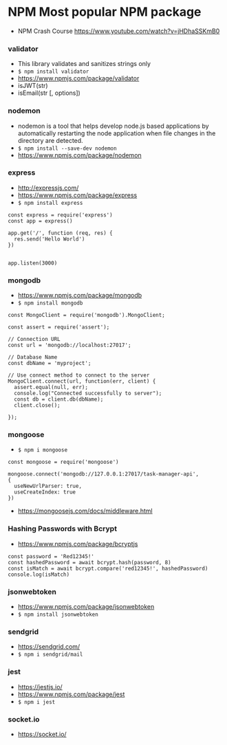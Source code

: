 # NPM Most popular NPM package
- NPM Crash Course https://www.youtube.com/watch?v=jHDhaSSKmB0

### validator
- This library validates and sanitizes strings only
- ```$ npm install validator```
- https://www.npmjs.com/package/validator
- isJWT(str)
- isEmail(str [, options])

### nodemon
- nodemon is a tool that helps develop node.js based applications by automatically restarting the node application when file changes in the directory are detected.
- ```$ npm install --save-dev nodemon```
- https://www.npmjs.com/package/nodemon

### express 
- http://expressjs.com/
- https://www.npmjs.com/package/express
- ```$ npm install express```
```
const express = require('express')
const app = express()
 
app.get('/', function (req, res) {
  res.send('Hello World')
})
 

app.listen(3000)
```
### mongodb
- https://www.npmjs.com/package/mongodb
- ```$ npm install mongodb```
```
const MongoClient = require('mongodb').MongoClient;

const assert = require('assert');

// Connection URL
const url = 'mongodb://localhost:27017';

// Database Name
const dbName = 'myproject';

// Use connect method to connect to the server
MongoClient.connect(url, function(err, client) {
  assert.equal(null, err);
  console.log("Connected successfully to server");
  const db = client.db(dbName);
  client.close();

});
```
### mongoose
- ```$ npm i mongoose```
```
const mongoose = require('mongoose') 

mongoose.connect('mongodb://127.0.0.1:27017/task-manager-api', 
{   
  useNewUrlParser: true,
  useCreateIndex: true 
}) 
```
- https://mongoosejs.com/docs/middleware.html

### Hashing Passwords with Bcrypt
- https://www.npmjs.com/package/bcryptjs
```
const password = 'Red12345!'     	
const hashedPassword = await bcrypt.hash(password, 8)
const isMatch = await bcrypt.compare('red12345!', hashedPassword)
console.log(isMatch)      	
```
### jsonwebtoken
- https://www.npmjs.com/package/jsonwebtoken
- ```$ npm install jsonwebtoken```

### sendgrid
- https://sendgrid.com/
- ```$ npm i sendgrid/mail```

### jest
- https://jestjs.io/
- https://www.npmjs.com/package/jest
- ```$ npm i jest```

### socket.io
- https://socket.io/

		
	
	
		
			
				
					




				

			

		

		
	
	
		


		
	
	
		
		
	
	
		
			
				
					




				

			

		


		
	
	
		
